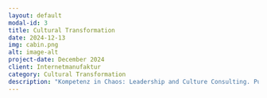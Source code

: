 ```yaml
---
layout: default
modal-id: 3
title: Cultural Transformation
date: 2024-12-13
img: cabin.png
alt: image-alt
project-date: December 2024
client: Internetmanufaktur
category: Cultural Transformation
description: "Kompetenz in Chaos: Leadership and Culture Consulting. Pushing your organisation to the next level."
---
```

